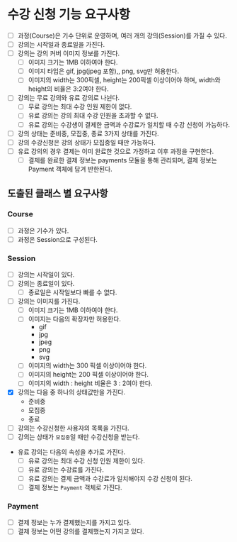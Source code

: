 # 수강 신청 기능 요구사항

- [ ] 과정(Course)은 기수 단위로 운영하며, 여러 개의 강의(Session)를 가질 수 있다.
- [ ] 강의는 시작일과 종료일을 가진다.
- [ ] 강의는 강의 커버 이미지 정보를 가진다.
  - [ ] 이미지 크기는 1MB 이하여야 한다.
  - [ ] 이미지 타입은 gif, jpg(jpeg 포함),, png, svg만 허용한다.
  - [ ] 이미지의 width는 300픽셀, height는 200픽셀 이상이어야 하며, width와 height의 비율은 3:2여야 한다.
- [ ] 강의는 무료 강의와 유료 강의로 나뉜다.
  - [ ] 무료 강의는 최대 수강 인원 제한이 없다.
  - [ ] 유료 강의는 강의 최대 수강 인원을 초과할 수 없다.
  - [ ] 유료 강의는 수강생이 결제한 금액과 수강료가 일치할 때 수강 신청이 가능하다.
- [ ] 강의 상태는 준비중, 모집중, 종료 3가지 상태를 가진다.
- [ ] 강의 수강신청은 강의 상태가 모집중일 때만 가능하다.
- [ ] 유료 강의의 경우 결제는 이미 완료한 것으로 가정하고 이후 과정을 구현한다.
  - [ ] 결제를 완료한 결제 정보는 payments 모듈을 통해 관리되며, 결제 정보는 Payment 객체에 담겨 반한된다.

## 도출된 클래스 별 요구사항
### Course
- [ ] 과정은 기수가 있다.
- [ ] 과정은 Session으로 구성된다.

### Session
- [ ] 강의는 시작일이 있다.
- [ ] 강의는 종료일이 있다.
  - [ ] 종료일은 시작일보다 빠를 수 없다.
- [ ] 강의는 이미지를 가진다.
  - [ ] 이미지 크기는 1MB 이하여야 한다.
  - [ ] 이미지는 다음의 확장자만 허용한다.
    - gif
    - jpg
    - jpeg
    - png
    - svg
  - [ ] 이미지의 width는 300 픽셀 이상이어야 한다.
  - [ ] 이미지의 height는 200 픽셀 이상이어야 한다.
  - [ ] 이미지의 width : height 비율은 3 : 2여야 한다.
- [x] 강의는 다음 중 하나의 상태값만을 가진다.
  - 준비중
  - 모집중
  - 종료
- [ ] 강의는 수강신청한 사용자의 목록을 가진다.
- [ ] 강의는 상태가 `모집중`일 때만 수강신청을 받는다.
- 유료 강의는 다음의 속성을 추가로 가진다.
  - [ ] 유로 강의는 최대 수강 신청 인원 제한이 있다.
  - [ ] 유료 강의는 수강료를 가진다.
  - [ ] 유료 강의는 결제 금액과 수강료가 일치해야지 수강 신청이 된다.
  - [ ] 결제 정보는 `Payment` 객체로 가진다.

### Payment
- [ ] 결제 정보는 누가 결제했는지를 가지고 있다.
- [ ] 결제 정보는 어떤 강의를 결제했는지 가지고 있다.